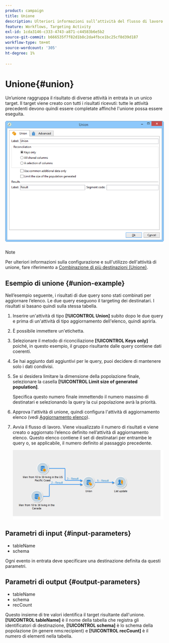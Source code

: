 ```yaml
---
product: campaign
title: Unione
description: Ulteriori informazioni sull’attività del flusso di lavoro dell’Unione
feature: Workflows, Targeting Activity
exl-id: 1cda3146-c333-4743-a871-c44583b6e5b2
source-git-commit: b666535f7f82d1b8c2da4fbce1bc25cf8d39d187
workflow-type: tm+mt
source-wordcount: '305'
ht-degree: 1%

---
```


# Unione{#union}



Un’unione raggruppa il risultato di diverse attività in entrata in un unico target. Il target viene creato con tutti i risultati ricevuti: tutte le attività precedenti devono quindi essere completate affinché l&#39;unione possa essere eseguita.

![](assets/s_user_segmentation_union.png)

>[!NOTE]
>
>Per ulteriori informazioni sulla configurazione e sull&#39;utilizzo dell&#39;attività di unione, fare riferimento a [Combinazione di più destinazioni (Unione)](targeting-data.md#combining-several-targets--union-).

## Esempio di unione {#union-example}

Nell’esempio seguente, i risultati di due query sono stati combinati per aggiornare l’elenco. Le due query eseguono il targeting dei destinatari. I risultati si basano quindi sulla stessa tabella.

1. Inserire un&#39;attività di tipo **[!UICONTROL Union]** subito dopo le due query e prima di un&#39;attività di tipo aggiornamento dell&#39;elenco, quindi aprirla.
1. È possibile immettere un&#39;etichetta.
1. Selezionare il metodo di riconciliazione **[!UICONTROL Keys only]** poiché, in questo esempio, il gruppo risultante dalle query contiene dati coerenti.
1. Se hai aggiunto dati aggiuntivi per le query, puoi decidere di mantenere solo i dati condivisi.
1. Se si desidera limitare la dimensione della popolazione finale, selezionare la casella **[!UICONTROL Limit size of generated population]**.

   Specifica questo numero finale immettendo il numero massimo di destinatari e selezionando la query la cui popolazione avrà la priorità.

1. Approva l&#39;attività di unione, quindi configura l&#39;attività di aggiornamento elenco (vedi [Aggiornamento elenco](list-update.md)).
1. Avvia il flusso di lavoro. Viene visualizzato il numero di risultati e viene creato o aggiornato l’elenco definito nell’attività di aggiornamento elenco. Questo elenco contiene il set di destinatari per entrambe le query o, se applicabile, il numero definito al passaggio precedente.

   ![](assets/union_example.png)

## Parametri di input {#input-parameters}

* tableName
* schema

Ogni evento in entrata deve specificare una destinazione definita da questi parametri.

## Parametri di output {#output-parameters}

* tableName
* schema
* recCount

Questo insieme di tre valori identifica il target risultante dall&#39;unione. **[!UICONTROL tableName]** è il nome della tabella che registra gli identificatori di destinazione, **[!UICONTROL schema]** è lo schema della popolazione (in genere nms:recipient) e **[!UICONTROL recCount]** è il numero di elementi nella tabella.
